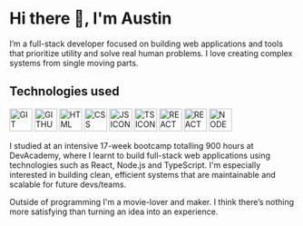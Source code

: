 <!--
**austin-butters/austin-butters** is a ✨ _special_ ✨ repository because its `README.md` (this file) appears on your GitHub profile.

Here are some ideas to get you started:

- 🔭 I’m currently working on ...
- 🌱 I’m currently learning ...
- 👯 I’m looking to collaborate on ...
- 🤔 I’m looking for help with ...
- 💬 Ask me about ...
- 📫 How to reach me: ...
- 😄 Pronouns: ...
- ⚡ Fun fact: ...
-->

# Hi there 👋, I'm Austin

I’m a full-stack developer focused on building web applications and tools that prioritize utility and solve real human problems. I love creating complex systems from single moving parts.

## Technologies used
<p align="left">
<img src="https://user-images.githubusercontent.com/25181517/192108372-f71d70ac-7ae6-4c0d-8395-51d8870c2ef0.png" alt="GIT ICON" width="40" height="40" />
<img src="https://user-images.githubusercontent.com/25181517/192108374-8da61ba1-99ec-41d7-80b8-fb2f7c0a4948.png" alt="GITHUB ICON" width="40" height="40" />
<img src="https://user-images.githubusercontent.com/25181517/192158954-f88b5814-d510-4564-b285-dff7d6400dad.png" alt="HTML ICON" width="40" height="40" />
<img src="https://user-images.githubusercontent.com/25181517/183898674-75a4a1b1-f960-4ea9-abcb-637170a00a75.png" alt="CSS ICON" width="40" height="40" />
<!--<img src="https://user-images.githubusercontent.com/25181517/192158956-48192682-23d5-4bfc-9dfb-6511ade346bc.png" alt="SASS ICON" width="40" height="40" />-->
<!--<img src="https://user-images.githubusercontent.com/25181517/202896760-337261ed-ee92-4979-84c4-d4b829c7355d.png" alt="TAILWIND CSS ICON" width="40" height="40" />-->
<img src="https://user-images.githubusercontent.com/25181517/117447155-6a868a00-af3d-11eb-9cfe-245df15c9f3f.png" alt="JS ICON" width="40" height="40" />
<img src="https://user-images.githubusercontent.com/25181517/183890598-19a0ac2d-e88a-4005-a8df-1ee36782fde1.png" alt="TS ICON" width="40" height="40" />
<img src="https://user-images.githubusercontent.com/25181517/183897015-94a058a6-b86e-4e42-a37f-bf92061753e5.png" alt="REACT ICON" width="40" height="40" />
<img src="https://github.com/user-attachments/assets/a3e40bf1-82d5-4907-b3bd-10d2eb4b00f5" alt="REACT QUERY ICON" width="40" height="40" />
<!--<img src="https://user-images.githubusercontent.com/25181517/187896150-cc1dcb12-d490-445c-8e4d-1275cd2388d6.png" alt="REDUX ICON" width="40" height="40" />-->
<!--<img src="https://github.com/marwin1991/profile-technology-icons/assets/136815194/5f8c622c-c217-4649-b0a9-7e0ee24bd704" alt="NEXT ICON" width="40" height="40" />-->
<!--<img src="https://user-images.githubusercontent.com/25181517/187955005-f4ca6f1a-e727-497b-b81b-93fb9726268e.png" alt="JEST ICON" width="40" height="40" />-->
<img src="https://user-images.githubusercontent.com/25181517/183568594-85e280a7-0d7e-4d1a-9028-c8c2209e073c.png" alt="NODE ICON" width="40" height="40" />
<!--<img src="https://user-images.githubusercontent.com/25181517/192107858-fe19f043-c502-4009-8c47-476fc89718ad.png" alt="REST API ICON" width="40" height="40" />-->
<!--<img src="https://user-images.githubusercontent.com/25181517/192107856-aa92c8b1-b615-47c3-9141-ed0d29a90239.png" alt="GRAPHQL ICON" width="40" height="40" />-->
<!--<img src="https://github.com/marwin1991/profile-technology-icons/assets/136815194/82df4543-236b-4e45-9604-5434e3faab17" alt="SQLITE ICON" width="40" height="40" />-->
<!--<img src="https://github.com/marwin1991/profile-technology-icons/assets/19180175/3b371807-db7c-45b4-8720-c0cfc901680a" alt="MSSQL ICON" width="40" height="40" />-->
<!--<img src="https://user-images.githubusercontent.com/25181517/183911544-95ad6ba7-09bf-4040-ac44-0adafedb9616.png" alt="MS AZURE ICON" width="40" height="40" />-->
<!--<img src="https://user-images.githubusercontent.com/25181517/121405384-444d7300-c95d-11eb-959f-913020d3bf90.png" alt="C# ICON" width="40" height="40" />-->
<!--<img src="https://user-images.githubusercontent.com/25181517/121405754-b4f48f80-c95d-11eb-8893-fc325bde617f.png" alt=".NET ICON" width="40" height="40" />-->
<!--<img src="https://user-images.githubusercontent.com/25181517/183896132-54262f2e-6d98-41e3-8888-e40ab5a17326.png" alt="AWS ICON" width="40" height="40" />-->
</p>

I studied at an intensive 17-week bootcamp totalling 900 hours at DevAcademy, where I learnt to build full-stack web applications using technologies such as React, Node.js and TypeScript. I'm especially interested in building clean, efficient systems that are maintainable and scalable for future devs/teams.

Outside of programming I'm a movie-lover and maker. I think there’s nothing more satisfying than turning an idea into an experience.

